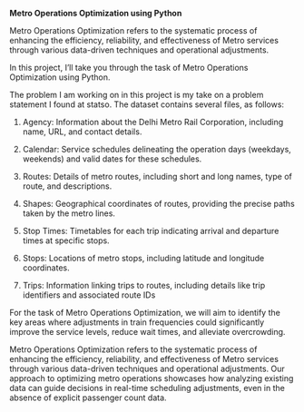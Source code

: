 **Metro Operations Optimization using Python**

Metro Operations Optimization refers to the systematic process of enhancing the efficiency, reliability, and effectiveness of Metro services through various data-driven techniques and operational adjustments. 

In this project, I’ll take you through the task of Metro Operations Optimization using Python.

The problem I am working on in this project is my take on a problem statement I found at statso. The dataset contains several files, as follows:

1. Agency: Information about the Delhi Metro Rail Corporation, including name, URL, and contact details.

2. Calendar: Service schedules delineating the operation days (weekdays, weekends) and valid dates for these schedules.

3. Routes: Details of metro routes, including short and long names, type of route, and descriptions.

4. Shapes: Geographical coordinates of routes, providing the precise paths taken by the metro lines.

5. Stop Times: Timetables for each trip indicating arrival and departure times at specific stops.

6. Stops: Locations of metro stops, including latitude and longitude coordinates.

7. Trips: Information linking trips to routes, including details like trip identifiers and associated route IDs

For the task of Metro Operations Optimization, we will aim to identify the key areas where adjustments in train frequencies could significantly improve the service levels, reduce wait times, and alleviate overcrowding.

Metro Operations Optimization refers to the systematic process of enhancing the efficiency, reliability, and effectiveness of Metro services through various data-driven techniques and operational adjustments. Our approach to optimizing metro operations showcases how analyzing existing data can guide decisions in real-time scheduling adjustments, even in the absence of explicit passenger count data.



